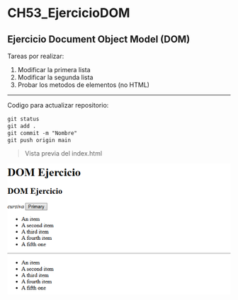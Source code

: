 # CH53_EjercicioDOM
## Ejercicio Document Object Model (DOM)

Tareas por realizar:

1. Modificar la primera lista
2. Modificar la segunda lista
3. Probar los metodos de elementos (no HTML)

---

Codigo para actualizar repositorio:
```
git status
git add .
git commit -m "Nombre"
git push origin main
```
>Vista previa del index.html

![Index](https://github.com/RaulRamirezGlez-00/CH53_EjercicioDOM/blob/master/images/index.png?raw=true)